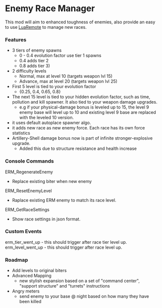 # Enemy Race Manager
This mod will aim to enhanced toughness of enemies, also provide an easy to use [LuaRemote](https://lua-api.factorio.com/latest/LuaRemote.html) to manage new races.

### Features

- 3 tiers of enemy spawns 
  * 0 - 0.4 evolution factor use tier 1 spawns
  * 0.4 adds tier 2 
  * 0.8 adds tier 3)
- 2 difficulty levels 
  * Normal, max at level 10 (targets weapon lvl 15) 
  * Advance, max at level 20 (targets weapon lvl 25)
- First 5 level is tied to your evolution factor
  * {0.25, 0.4, 0.65, 0.8}
- The next 15 level is tied to your hidden evolution factor, such as time, pollution and kill spawner.  It also tied to your weapon damage upgrades.
  * e.g if your physical-damage bonus is leveled up to 15, the level 9 enemy base will level up to 10 and existing level 9 base are replaced with the leveled 10 version.
- it uses default autoplace spawner algo.
- it adds new race as new enemy force.  Each race has its own force statistics
- Artillery-Shell damage bonus now is part of infinite stronger-explosive upgrade.  
  * Added this due to structure resistance and health increase

### Console Commands

ERM_RegenerateEnemy
  * Replace existing biter when new enemy

ERM_ResetEnemyLevel
  * Raplace existing ERM enemy to match its race level.

ERM_GetRaceSettings
  * Show race settings in json format.


### Custom Events
erm_tier_went_up - this should trigger after race tier level up.
erm_level_went_up - this should trigger after race level up.


### Roadmap
* Add levels to original biters
* Advanced Mapping
  * new stylish expansion based on a set of "command center", "support structure" and "turrets" instructions
* Angry meters
  * send enemy to your base @ night based on how many they have been killed
